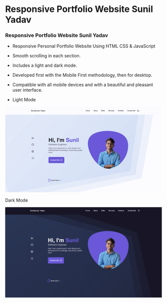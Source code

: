 # Responsive Portfolio Website Sunil Yadav
### Responsive Portfolio Website Sunil Yadav

- Responsive Personal Portfolio Website Using HTML CSS & JavaScript
- Smooth scrolling in each section.
- Includes a light and dark mode.
- Developed first with the Mobile First methodology, then for desktop.
- Compatible with all mobile devices and with a beautiful and pleasant user interface.


- Light Mode

![Light Mode](/light.png)


Dark Mode 

![Dark Mode](/dark.png)

